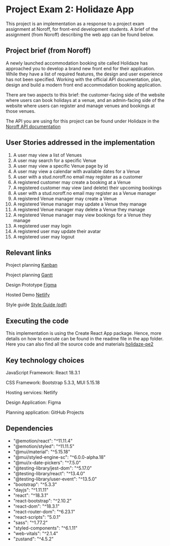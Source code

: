 # Project Exam 2: Holidaze App
This project is an implementation as a response to a project exam assignment at Noroff, for front-end development students. A brief of the assignment (from Noroff) describing the web app can be found below.

## Project brief (from Noroff)
A newly launched accommodation booking site called Holidaze has approached you to develop a brand new front end for their application. While they have a list of required features, the design and user experience has not been specified. Working with the official API documentation, plan, design and build a modern front end accommodation booking application.

There are two aspects to this brief: the customer-facing side of the website where users can book holidays at a venue, and an admin-facing side of the website where users can register and manage venues and bookings at those venues.

The API you are using for this project can be found under Holidaze in the [Noroff API documentation](https://docs.noroff.dev/docs/v2/holidaze/bookings)

## User Stories addressed in the implementation
<ol>
  <li>A user may view a list of Venues</li>
  <li>A user may search for a specific Venue</li>
  <li>A user may view a specific Venue page by id</li>
  <li>A user may view a calendar with available dates for a Venue</li>
  <li>A user with a stud.noroff.no email may register as a customer</li>
  <li>A registered customer may create a booking at a Venue</li>
  <li>A registered customer may view (and delete) their upcoming bookings</li>
  <li>A user with a stud.noroff.no email may register as a Venue manager</li>
  <li>A registered Venue manager may create a Venue</li>
  <li>A registered Venue manager may update a Venue they manage</li>
  <li>A registered Venue manager may delete a Venue they manage</li>
  <li>A registered Venue manager may view bookings for a Venue they manage</li>
  <li>A registered user may login</li>
  <li>A registered user may update their avatar</li>
  <li>A registered user may logout</li>
</ol>

## Relevant links
Project planning [Kanban](https://github.com/users/Emel-H/projects/4/views/1)

Project planning [Gantt](https://github.com/users/Emel-H/projects/4/views/4)

Design Prototype [Figma](https://www.figma.com/design/Y4Ts9uGVxYfsV5yl9hmK6m/Project-exam-2?node-id=1%3A3&t=ClV8EX03jcLQH6uB-1)

Hosted Demo [Netlify](https://holidaze-pe2-emeljh.netlify.app/)

Style guide [Style Guide (pdf)](https://github.com/Emel-H/Holidaze-PE2/blob/main/Project%20Exam%202%20Style%20Guide.pdf)

## Executing the code
This implementation is using the Create React App package. Hence, more details on how to execute can be found in the readme file in the app folder. 
Here you can also find all the source code and materials [holidaze-pe2](https://github.com/Emel-H/Holidaze-PE2/tree/main/holidaze-pe2)

## Key technology choices

JavaScript Framework: React 18.3.1

CSS Framework: Bootstrap 5.3.3, MUI 5.15.18

Hosting services: Netlify

Design Application: Figma

Planning application: GitHub Projects

## Dependencies
<ul>
  <li>"@emotion/react": "^11.11.4"</li>
  <li>"@emotion/styled": "^11.11.5"</li>
  <li>"@mui/material": "^5.15.18"</li>
  <li>"@mui/styled-engine-sc": "^6.0.0-alpha.18"</li>
   <li>"@mui/x-date-pickers": "^7.5.0"</li>
  <li>"@testing-library/jest-dom": "^5.17.0"</li>
  <li>"@testing-library/react": "^13.4.0"</li>
  <li>"@testing-library/user-event": "^13.5.0"</li>
   <li>"bootstrap": "^5.3.3"</li>
  <li>"dayjs": "^1.11.11"</li>
  <li>"react": "^18.3.1"</li>
  <li>"react-bootstrap": "^2.10.2"</li>
  <li>"react-dom": "^18.3.1"</li>
  <li>"react-router-dom": "^6.23.1"</li>
  <li>"react-scripts": "5.0.1"</li>
  <li>"sass": "^1.77.2"</li>
  <li>"styled-components": "^6.1.11"</li>
   <li>"web-vitals": "^2.1.4"</li>
  <li>"zustand": "^4.5.2"</li>
</ul>











